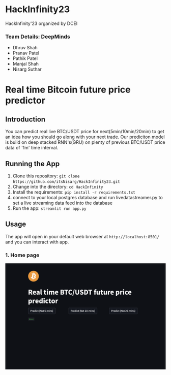 # HackInfinity23
HackInfinity'23 organized by DCEI

### Team Details: DeepMinds
* Dhruv Shah
* Pranav Patel
* Pathik Patel
* Manjal Shah
* Nisarg Suthar

# Real time Bitcoin future price predictor

## Introduction
You can predict real live BTC/USDT price for next(5min/10min/20min) to get an idea how you should go along with your next trade. Our prediciton model
is build on deep stacked RNN's(GRU) on plenty of previous BTC/USDT price data of '1m' time interval.

## Running the App
1. Clone this repository: `git clone https://github.com/itsNisarg/HackInfinity23.git`
2. Change into the directory: `cd HackInfinity`
3. Install the requirements: `pip install -r requirements.txt`
4. connect to your local postgres database and run livedatastreamer.py to set a live streaming data feed into the database
5. Run the app: `streamlit run app.py`

## Usage
The app will open in your default web browser at `http://localhost:8501/` and you can interact with app.

### 1. Home page
![Example Image](Home.png)



